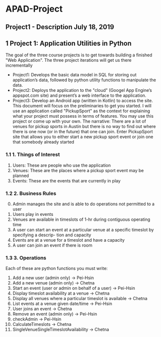 # APAD-Project

## Project1 - Description July 18, 2019
## 1 Project 1: Application Utilities in Python
The goal of the three course projects is to get towards building a finished "Web Application". The three project iterations will get us there incrementally 
- Project1: Develops the basic data model in SQL for storing out application’s data, followed by python utility functions to manipulate the data. 
- Project2: Deploys the application to the "cloud" (Googel App Engine’s appspot.com site) and present’s a web interface to the application. 
- Project3: Develop an Android app (written in Kotlin) to access the site.
This document will focus on the preliminaries to get you started. I will use an application called "PickupSport" as the context for explaining what your project must possess in terms of features. You may use this project or come up with your own.
The narrative: There are a lot of venues for pickup sports in Austin but there is no way to find out where there is one now (or in the future) that one can join. Enter PickupSport site that allows you to either start a new pickup sport event
or join one that somebody already started


### 1.1 1. Things of Interest
1. Users: These are people who use the application
2. Venues: These are the places where a pickup sport event may be planned
3. Events: These are the events that are currently in play
### 1.2 2. Business Rules
0. Admin manages the site and is able to do operations not permitted to a user
1. Users play in events
2. Venues are available in timeslots of 1-hr during contiguous operating time
3. A user can start an event at a particular venue at a specific timeslot by specifying a descrip-
tion and capacity
4. Events are at a venue for a timeslot and have a capacity
5. A user can join an event if there is room
### 1.3 3. Operations
Each of these are python functions you must write: 
1. Add a new user (admin only) -> Pei-Hsin
2. Add a new venue (admin only) -> Chetna
3. Start an event (user or admin on behalf of a user) -> Pei-Hsin
4. Display timeslot availability at a venue -> Chetna
5. Display all venues where a particular timeslot is available -> Chetna
6. List events at a venue given date/time -> Pei-Hsin
7. User joins an event -> Chetna
8. Remove an event (admin only) -> Pei-Hsin
9. checkAdmin -> Pei-Hsin
10. CalculateTimeslots -> Chetna
11. SingleVenueSingleTimeslotAvailability -> Chetna
